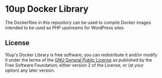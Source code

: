 # 10up Docker Library

The Dockerfiles in this repository can be used to compile Docker images intended to be used as PHP upstreams for WordPress sites.

## License

10up's Docker Library is free software; you can redistribute it and/or modify it under the terms of the [GNU General
Public License](http://www.gnu.org/licenses/gpl-2.0.html) as published by the Free Software Foundation; either version
2 of the License, or (at your option) any later version.